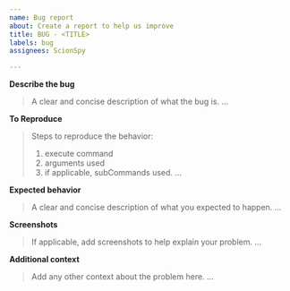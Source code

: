 ```yaml
---
name: Bug report
about: Create a report to help us improve
title: BUG - <TITLE>
labels: bug
assignees: ScionSpy

---
```


**Describe the bug**
> A clear and concise description of what the bug is.
...

**To Reproduce**
> Steps to reproduce the behavior:
> 1. execute command
> 2. arguments used
> 3. if applicable, subCommands used.
...

**Expected behavior**
> A clear and concise description of what you expected to happen.
...

**Screenshots**
> If applicable, add screenshots to help explain your problem.
...

**Additional context**
> Add any other context about the problem here.
...
